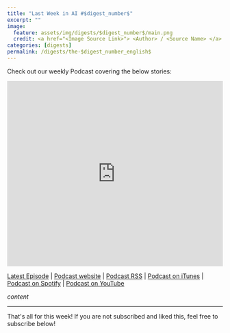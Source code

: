 ```yaml
---
title: "Last Week in AI #$digest_number$"
excerpt: ""
image: 
  feature: assets/img/digests/$digest_number$/main.png
  credit: <a href="<Image Source Link>"> <Author> / <Source Name> </a>
categories: [digests]
permalink: /digests/the-$digest_number_english$
---
```


Check out our weekly Podcast covering the below stories:
<iframe title="Let's Talk AI" id="multi_iframe" src="https://www.podbean.com/media/player/multi?playlist=http%3A%2F%2Fplaylist.podbean.com%2F7703921%2Fplaylist_multi.xml&vjs=1&kdsowie31j4k1jlf913=4975ccdd28d39e38bf5a1ccaf0c6ca4337fa996b&size=430&skin=9&episode_list_bg=%23ffffff&bg_left=%23000000&bg_mid=%230c5056&bg_right=%232a1844&podcast_title_color=%23c4c4c4&episode_title_color=%23ffffff&auto=0&share=1&fonts=Helvetica&download=0&rtl=0&show_playlist_recent_number=10&pbad=1" scrolling="no" allowfullscreen="" width="100%" height="432" frameborder="0"></iframe>

[Latest Episode](https://aitalk.podbean.com/e/2/) | [Podcast website](https://aitalk.podbean.com) |  [Podcast RSS](https://feed.podbean.com/aitalk/feed.xml) | [Podcast on iTunes](https://podcasts.apple.com/us/podcast/lets-talk-ai/id1502782720) | [Podcast on Spotify](https://open.spotify.com/show/17HiNdxcoKJLLNibIAyUch) | [Podcast on YouTube](https://www.youtube.com/channel/UCKARTq-t5SPMzwtft8FWwnA)

$content$

<hr>

That's all for this week! If you are not subscribed and liked this, feel free to subscribe below!
